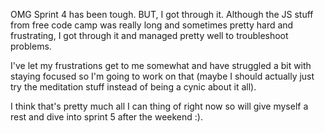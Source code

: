OMG Sprint 4 has been tough. BUT, I got through it. Although the JS stuff from free code camp was really long and sometimes pretty hard and frustrating, I got through it and managed pretty well to troubleshoot problems.

I've let my frustrations get to me somewhat and have struggled a bit with staying focused so I'm going to work on that (maybe I should actually just try the meditation stuff instead of being a cynic about it all).

I think that's pretty much all I can thing of right now so will give myself a rest and dive into sprint 5 after the weekend :).